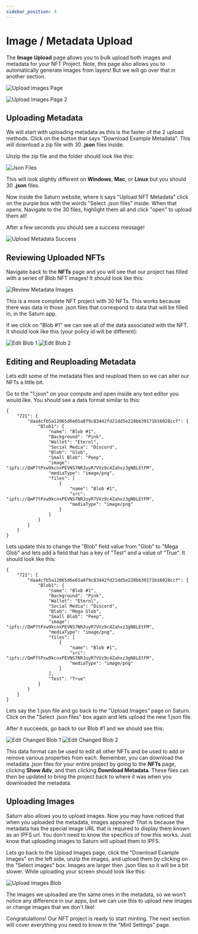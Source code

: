 ```yaml
---
sidebar_position: 4
---
```


# Image / Metadata Upload

The **Image Upload** page allows you to bulk upload both images and metadata for your NFT Project. Note, this page also allows you to automatically generate images from layers! But we will go over that in another section.

![Upload Images Page](/img/nft-projects/create-nft-project/image-metadata-upload/upload-images-page.png)

![Upload Images Page 2](/img/nft-projects/create-nft-project/image-metadata-upload/upload-images-page-2.png)

## Uploading Metadata

We will start with uploading metadata as this is the faster of the 2 upload methods. Click on the button that says "Download Example Metadata". This will download a zip file with 30 **.json** files inside.

Unzip the zip file and the folder should look like this:

![Json Files](/img/nft-projects/create-nft-project/image-metadata-upload/json-files.png)

This will look slightly different on **Windows**, **Mac**, or **Linux** but you should 30 **.json** files.

Now inside the Saturn website, where it says "Upload NFT Metadata" click on the purple box with the words "Select .json files" inside. When that opens. Navigate to the 30 files, highlight them all and click "open" to upload them all!

After a few seconds you should see a success message!

![Upload Metadata Success](/img/nft-projects/create-nft-project/image-metadata-upload/upload-metadata-success.png)

## Reviewing Uploaded NFTs

Navigate back to the **NFTs** page and you will see that our project has filled with a series of Blob NFT images! It should look like this:

![Review Metadata Images](/img/nft-projects/create-nft-project/image-metadata-upload/review-images.png)

This is a more complete NFT project with 30 NFTs. This works because there was data in those .json files that correspond to data that will be filled in, in the Saturn app.

If we click on "Blob #1" we can see all of the data associated with the NFT. It should look like this (your policy id will be different):

![Edit Blob 1](/img/nft-projects/create-nft-project/image-metadata-upload/edit-blob-1.png)
![Edit Blob 2](/img/nft-projects/create-nft-project/image-metadata-upload/edit-blob-2.png)

## Editing and Reuploading Metadata

Lets edit some of the metadata files and reupload them so we can alter our NFTs a little bit.

Go to the "1.json" on your compute and open inside any text editor you would like. You should see a data format similar to this:

```
{
    "721": {
        "daa4cfb5a12065d6e65a8f9c83442fd21dd5e228bb39171b16028ccf": {
            "Blob1": {
                "name": "Blob #1",
                "Background": "Pink",
                "Wallet": "Eternl",
                "Social Media": "Discord",
                "Blob": "Glob",
                "Small Blob": "Peep",
                "image": "ipfs://QmP7tPxw9kcnxPEVNS7NRJuyR7VVz9c4Zahxz3gN8LEtFM",
                "mediaType": "image/png",
                "files": [
                    {
                        "name": "Blob #1",
                        "src": "ipfs://QmP7tPxw9kcnxPEVNS7NRJuyR7VVz9c4Zahxz3gN8LEtFM",
                        "mediaType": "image/png"
                    }
                ]
            }
        }
    }
}
```

Lets update this to change the "Blob" field value from "Glob" to "Mega Glob" and lets add a field that has a key of "Test" and a value of "True". It should look like this:

```
{
    "721": {
        "daa4cfb5a12065d6e65a8f9c83442fd21dd5e228bb39171b16028ccf": {
            "Blob1": {
                "name": "Blob #1",
                "Background": "Pink",
                "Wallet": "Eternl",
                "Social Media": "Discord",
                "Blob": "Mega Glob",
                "Small Blob": "Peep",
                "image": "ipfs://QmP7tPxw9kcnxPEVNS7NRJuyR7VVz9c4Zahxz3gN8LEtFM",
                "mediaType": "image/png",
                "files": [
                    {
                        "name": "Blob #1",
                        "src": "ipfs://QmP7tPxw9kcnxPEVNS7NRJuyR7VVz9c4Zahxz3gN8LEtFM",
                        "mediaType": "image/png"
                    }
                ],
                "Test": "True"
            }
        }
    }
}
```

Lets say the 1.json file and go back to the "Upload Images" page on Saturn. Click on the "Select .json files" box again and lets upload the new 1.json file.

After it succeeds, go back to our Blob #1 and we should see this:

![Edit Changed Blob 1](/img/nft-projects/create-nft-project/image-metadata-upload/edit-changed-blob-1.png)
![Edit Changed Blob 2](/img/nft-projects/create-nft-project/image-metadata-upload/edit-changed-blob-2.png)

This data format can be used to edit all other NFTs and be used to add or remove various properties from each. Remember, you can download the metadata .json files for your entire project by going to the **NFTs** page, clicking **Show Adv**, and then clicking **Download Metadata**. These files can then be updated to bring the project back to where it was when you downloaded the metadata.

## Uploading Images

Saturn also allows you to upload images. Now you may have noticed that when you uploaded the metadata, images appeared! That is because the metadata has the special image URL that is required to display them known as an IPFS url. You don't need to know the specifics of how this works. Just know that uploading images to Saturn will upload them to IPFS.

Lets go back to the Upload Images page, click the "Download Example Images" on the left side, unzip the images, and upload them by clicking on the "Select images" box. Images are larger then .json files so it will be a bit slower. While uploading your screen should look like this:

![Upload Images Blob](/img/nft-projects/create-nft-project/image-metadata-upload/upload-images-blob.png)

The images we uploaded are the same ones in the metadata, so we won't notice any difference in our apps, but we can use this to upload new images or change images that we don't like!

Congratulations! Our NFT project is ready to start minting. The next section will cover everything you need to know in the "Mint Settings" page.
